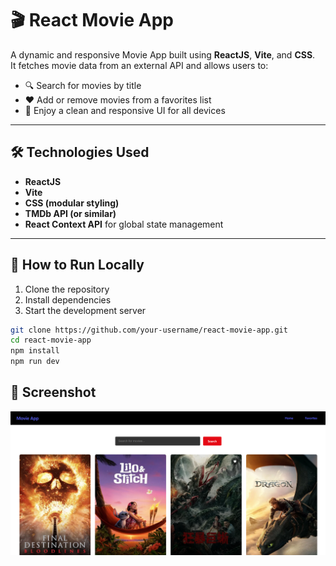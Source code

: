 # 🎬 React Movie App

A dynamic and responsive Movie App built using **ReactJS**, **Vite**, and **CSS**.  
It fetches movie data from an external API and allows users to:

- 🔍 Search for movies by title  
- ❤️ Add or remove movies from a favorites list  
- 📱 Enjoy a clean and responsive UI for all devices

---

## 🛠️ Technologies Used

- **ReactJS**  
- **Vite**  
- **CSS (modular styling)**  
- **TMDb API (or similar)**  
- **React Context API** for global state management

---

## 🚀 How to Run Locally

1. Clone the repository  
2. Install dependencies  
3. Start the development server

```bash
git clone https://github.com/your-username/react-movie-app.git
cd react-movie-app
npm install
npm run dev
```

## 📸 Screenshot

![App Screenshot](./src/assets/App-preview.png)
